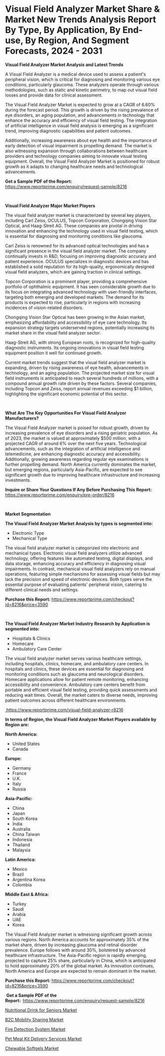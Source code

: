 <p><h1>Visual Field Analyzer Market Share & Market New Trends Analysis Report By Type, By Application, By End-use, By Region, And Segment Forecasts, 2024 - 2031</h1></p><p><strong>Visual Field Analyzer Market Analysis and Latest Trends</strong></p>
<p><p>A Visual Field Analyzer is a medical device used to assess a patient's peripheral vision, which is critical for diagnosing and monitoring various eye conditions, particularly glaucoma. These analyzers operate through various methodologies, such as static and kinetic perimetry, to map out visual field losses and provide data for clinical assessment.</p><p>The Visual Field Analyzer Market is expected to grow at a CAGR of 6.60% during the forecast period. This growth is driven by the rising prevalence of eye disorders, an aging population, and advancements in technology that enhance the accuracy and efficiency of visual field testing. The integration of artificial intelligence in visual field analysis is emerging as a significant trend, improving diagnostic capabilities and patient outcomes. </p><p>Additionally, increasing awareness about eye health and the importance of early detection of visual impairment is propelling demand. The market is also witnessing expansion through collaborations between healthcare providers and technology companies aiming to innovate visual testing equipment. Overall, the Visual Field Analyzer Market is positioned for robust growth as it adapts to changing healthcare needs and technological advancements.</p></p>
<p><strong>Get a Sample PDF of the Report:&nbsp;</strong> <a href="https://www.reportprime.com/enquiry/request-sample/8216?utm_campaign=103&utm_medium=2&utm_source=Github&utm_content=ia&utm_term=28112024&utm_id=visual-field-analyzer">https://www.reportprime.com/enquiry/request-sample/8216</a></p>
<p>&nbsp;</p>
<p><strong>Visual Field Analyzer Major Market Players</strong></p>
<p><p>The visual field analyzer market is characterized by several key players, including Carl Zeiss, OCULUS, Topcon Corporation, Chongqing Vision Star Optical, and Haag-Streit AG. These companies are pivotal in driving innovation and enhancing the technology used in visual field testing, which is essential for diagnosing and monitoring conditions like glaucoma.</p><p>Carl Zeiss is renowned for its advanced optical technologies and has a significant presence in the visual field analyzer market. The company continually invests in R&D, focusing on improving diagnostic accuracy and patient experience. OCULUS specializes in diagnostic devices and has established a solid reputation for its high-quality, ergonomically designed visual field analyzers, which are gaining traction in clinical settings.</p><p>Topcon Corporation is a prominent player, providing a comprehensive portfolio of ophthalmic equipment. It has seen considerable growth due to its focus on integrating advanced technology with user-friendly interfaces, targeting both emerging and developed markets. The demand for its products is expected to rise, particularly in regions with increasing incidences of vision-related disorders.</p><p>Chongqing Vision Star Optical has been growing in the Asian market, emphasizing affordability and accessibility of eye care technology. Its expansion strategy targets underserved regions, potentially increasing its market share in the visual field analyzer sector.</p><p>Haag-Streit AG, with strong European roots, is recognized for high-quality diagnostic instruments. Its ongoing innovations in visual field testing equipment position it well for continued growth.</p><p>Current market trends suggest that the visual field analyzer market is expanding, driven by rising awareness of eye health, advancements in technology, and an aging population. The projected market size for visual field instruments is anticipated to reach several hundreds of millions, with a compound annual growth rate driven by these factors. Several companies, including Topcon and Zeiss, report annual revenues exceeding $1 billion, highlighting the significant economic potential of this sector.</p></p>
<p>&nbsp;</p>
<p><strong>What Are The Key Opportunities For Visual Field Analyzer Manufacturers?</strong></p>
<p><p>The Visual Field Analyzer market is poised for robust growth, driven by increasing prevalence of eye disorders and a rising geriatric population. As of 2023, the market is valued at approximately $500 million, with a projected CAGR of around 6% over the next five years. Technological advancements, such as the integration of artificial intelligence and telemedicine, are enhancing diagnostic accuracy and accessibility. Additionally, growing awareness regarding regular eye examinations is further propelling demand. North America currently dominates the market, but emerging regions, particularly Asia-Pacific, are expected to see significant growth due to improving healthcare infrastructure and increasing investments.</p></p>
<p><strong>Inquire or Share Your Questions If Any Before Purchasing This Report:</strong> <a href="https://www.reportprime.com/enquiry/pre-order/8216?utm_campaign=103&utm_medium=2&utm_source=Github&utm_content=ia&utm_term=28112024&utm_id=visual-field-analyzer">https://www.reportprime.com/enquiry/pre-order/8216</a></p>
<p>&nbsp;</p>
<p><strong>Market Segmentation</strong></p>
<p><strong>The Visual Field Analyzer Market Analysis by types is segmented into:</strong></p>
<p><ul><li>Electronic Type</li><li>Mechanical Type</li></ul></p>
<p><p>The visual field analyzer market is categorized into electronic and mechanical types. Electronic visual field analyzers utilize advanced technology, offering features like automated testing, digital displays, and data storage, enhancing accuracy and efficiency in diagnosing visual impairments. In contrast, mechanical visual field analyzers rely on manual operations, featuring simple mechanisms for assessing visual fields but may lack the precision and speed of electronic devices. Both types serve the essential purpose of evaluating patients' peripheral vision, catering to different clinical needs and settings.</p></p>
<p><strong>Purchase this Report:&nbsp;</strong><a href="https://www.reportprime.com/checkout?id=8216&price=3590&utm_campaign=103&utm_medium=2&utm_source=Github&utm_content=ia&utm_term=28112024&utm_id=visual-field-analyzer">https://www.reportprime.com/checkout?id=8216&price=3590</a></p>
<p>&nbsp;</p>
<p><strong>The Visual Field Analyzer Market Industry Research by Application is segmented into:</strong></p>
<p><ul><li>Hospitals & Clinics</li><li>Homecare</li><li>Ambulatory Care Center</li></ul></p>
<p><p>The visual field analyzer market serves various healthcare settings, including hospitals, clinics, homecare, and ambulatory care centers. In hospitals and clinics, these devices are essential for diagnosing and monitoring conditions such as glaucoma and neurological disorders. Homecare applications allow for patient remote monitoring, enhancing accessibility and convenience. Ambulatory care centers benefit from portable and efficient visual field testing, providing quick assessments and reducing wait times. Overall, the market caters to diverse needs, improving patient outcomes across different healthcare environments.</p></p>
<p><a href="https://www.reportprime.com/visual-field-analyzer-r8216?utm_campaign=103&utm_medium=2&utm_source=Github&utm_content=ia&utm_term=28112024&utm_id=visual-field-analyzer">&nbsp;https://www.reportprime.com/visual-field-analyzer-r8216</a></p>
<p><strong>In terms of Region, the Visual Field Analyzer Market Players available by Region are:</strong></p>
<p>
    <p> <strong> North America: </strong>
        <ul>
            <li>United States</li>
            <li>Canada</li>
        </ul>
        </p> 
    <p> <strong> Europe: </strong>
        <ul>
            <li>Germany</li>
            <li>France</li>
            <li>U.K.</li>
            <li>Italy</li>
            <li>Russia</li>
        </ul>
        </p> 
    <p> <strong> Asia-Pacific: </strong>
        <ul>
            <li>China</li>
            <li>Japan</li>
            <li>South Korea</li>
            <li>India</li>
            <li>Australia</li>
            <li>China Taiwan</li>
            <li>Indonesia</li>
            <li>Thailand</li>
            <li>Malaysia</li>
        </ul>
        </p> 
    <p> <strong> Latin America: </strong>
        <ul>
            <li>Mexico</li>
            <li>Brazil</li>
            <li>Argentina Korea</li>
            <li>Colombia</li>
        </ul>
        </p> 
    <p> <strong> Middle East & Africa: </strong>
        <ul>
            <li>Turkey</li>
            <li>Saudi</li>
            <li>Arabia</li>
            <li>UAE</li>
            <li>Korea</li>
        </ul>
    </p>
    </p>
<p><p>The Visual Field Analyzer market is witnessing significant growth across various regions. North America accounts for approximately 35% of the market share, driven by increasing glaucoma and retinal disorder prevalence. Europe follows with around 30%, bolstered by advanced healthcare infrastructure. The Asia-Pacific region is rapidly emerging, projected to capture 25% share, particularly in China, which is anticipated to hold approximately 20% of the global market. As innovation continues, North America and Europe are expected to remain dominant in the market.</p></p>
<p><strong>Purchase this Report: </strong><a href="https://www.reportprime.com/checkout?id=8216&price=3590&utm_campaign=103&utm_medium=2&utm_source=Github&utm_content=ia&utm_term=28112024&utm_id=visual-field-analyzer">https://www.reportprime.com/checkout?id=8216&price=3590</a></p>
<p>&nbsp;<strong>Get a Sample PDF of the Report:&nbsp;&nbsp;</strong><a href="https://www.reportprime.com/enquiry/request-sample/8216?utm_campaign=103&utm_medium=2&utm_source=Github&utm_content=ia&utm_term=28112024&utm_id=visual-field-analyzer">https://www.reportprime.com/enquiry/request-sample/8216</a></p>
<p><strong></strong></p>
<p><p><a href="https://www.linkedin.com/pulse/market-dynamics-nutritional-drink-seniors-key-trends-macroeconomic-4bqef?utm_campaign=103&utm_medium=2&utm_source=Github&utm_content=ia&utm_term=28112024&utm_id=visual-field-analyzer">Nutritional Drink for Seniors Market</a></p><p><a href="https://issuu.com/reportprime-2/docs/b2c-mobility-sharing-market-size-20_39c28ea630bf6b?utm_campaign=103&utm_medium=2&utm_source=Github&utm_content=ia&utm_term=28112024&utm_id=visual-field-analyzer">B2C Mobility Sharing Market</a></p><p><a href="https://www.linkedin.com/pulse/revolutionizing-success-in-depth-athenaur-qsmvf?utm_campaign=103&utm_medium=2&utm_source=Github&utm_content=ia&utm_term=28112024&utm_id=visual-field-analyzer">Fire Detection System Market</a></p><p><a href="https://issuu.com/reportprime-2/docs/pet-meal-kit-delivery-services-mark_30b24ec8bdfd6b?utm_campaign=103&utm_medium=2&utm_source=Github&utm_content=ia&utm_term=28112024&utm_id=visual-field-analyzer">Pet Meal Kit Delivery Services Market</a></p><p><a href="https://www.linkedin.com/pulse/chewable-softgels-markets-comprehensive-analysis-which-includes-7cyaf?utm_campaign=103&utm_medium=2&utm_source=Github&utm_content=ia&utm_term=28112024&utm_id=visual-field-analyzer">Chewable Softgels Market</a></p></p>